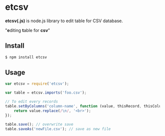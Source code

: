 # etcsv

**etcsv(.js)** is node.js library to edit table for CSV database.

"**e**diting **t**able for **csv**"

## Install

```sh
$ npm install etcsv
```

## Usage

```javascript
var etcsv = require('etcsv');

var table = etcsv.imports('foo.csv');

// To edit every records
table.setByColumns('column-name', function (value, thisRecord, thisColumn) {
	return value.replace(/\n/, '<br>');
});

table.save(); // overwrite save
table.saveAs('newFile.csv'); // save as new file
```

